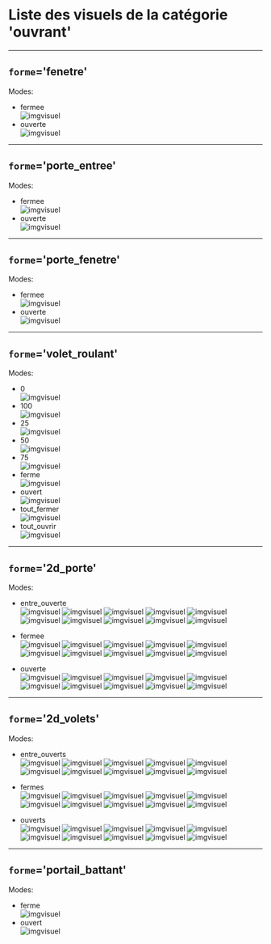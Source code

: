 
# Liste des visuels de la catégorie 'ouvrant'

---
## `forme`='fenetre'

Modes:

* fermee<br>
![imgvisuel](https://static.abls-habitat.fr/img/fenetre_fermee.png)
* ouverte<br>
![imgvisuel](https://static.abls-habitat.fr/img/fenetre_ouverte.png)


---
## `forme`='porte_entree'

Modes:

* fermee<br>
![imgvisuel](https://static.abls-habitat.fr/img/porte_entree_fermee.png)
* ouverte<br>
![imgvisuel](https://static.abls-habitat.fr/img/porte_entree_ouverte.png)


---
## `forme`='porte_fenetre'

Modes:

* fermee<br>
![imgvisuel](https://static.abls-habitat.fr/img/porte_fenetre_fermee.png)
* ouverte<br>
![imgvisuel](https://static.abls-habitat.fr/img/porte_fenetre_ouverte.png)


---
## `forme`='volet_roulant'

Modes:

* 0<br>
![imgvisuel](https://static.abls-habitat.fr/img/volet_roulant_0.svg)
* 100<br>
![imgvisuel](https://static.abls-habitat.fr/img/volet_roulant_100.svg)
* 25<br>
![imgvisuel](https://static.abls-habitat.fr/img/volet_roulant_25.svg)
* 50<br>
![imgvisuel](https://static.abls-habitat.fr/img/volet_roulant_50.svg)
* 75<br>
![imgvisuel](https://static.abls-habitat.fr/img/volet_roulant_75.svg)
* ferme<br>
![imgvisuel](https://static.abls-habitat.fr/img/volet_roulant_ferme.svg)
* ouvert<br>
![imgvisuel](https://static.abls-habitat.fr/img/volet_roulant_ouvert.svg)
* tout_fermer<br>
![imgvisuel](https://static.abls-habitat.fr/img/volet_roulant_tout_fermer.svg)
* tout_ouvrir<br>
![imgvisuel](https://static.abls-habitat.fr/img/volet_roulant_tout_ouvrir.svg)


---
## `forme`='2d_porte'

Modes:

* entre_ouverte<br>
![imgvisuel](https://static.abls-habitat.fr/img/2d_porte_entre_ouverte_white.svg)
![imgvisuel](https://static.abls-habitat.fr/img/2d_porte_entre_ouverte_lightblue.svg)
![imgvisuel](https://static.abls-habitat.fr/img/2d_porte_entre_ouverte_blue.svg)
![imgvisuel](https://static.abls-habitat.fr/img/2d_porte_entre_ouverte_darkgreen.svg)
![imgvisuel](https://static.abls-habitat.fr/img/2d_porte_entre_ouverte_gray.svg)
![imgvisuel](https://static.abls-habitat.fr/img/2d_porte_entre_ouverte_green.svg)
![imgvisuel](https://static.abls-habitat.fr/img/2d_porte_entre_ouverte_orange.svg)
![imgvisuel](https://static.abls-habitat.fr/img/2d_porte_entre_ouverte_red.svg)
![imgvisuel](https://static.abls-habitat.fr/img/2d_porte_entre_ouverte_yellow.svg)
![imgvisuel](https://static.abls-habitat.fr/img/2d_porte_entre_ouverte_black.svg)

* fermee<br>
![imgvisuel](https://static.abls-habitat.fr/img/2d_porte_fermee_white.svg)
![imgvisuel](https://static.abls-habitat.fr/img/2d_porte_fermee_lightblue.svg)
![imgvisuel](https://static.abls-habitat.fr/img/2d_porte_fermee_blue.svg)
![imgvisuel](https://static.abls-habitat.fr/img/2d_porte_fermee_darkgreen.svg)
![imgvisuel](https://static.abls-habitat.fr/img/2d_porte_fermee_gray.svg)
![imgvisuel](https://static.abls-habitat.fr/img/2d_porte_fermee_green.svg)
![imgvisuel](https://static.abls-habitat.fr/img/2d_porte_fermee_orange.svg)
![imgvisuel](https://static.abls-habitat.fr/img/2d_porte_fermee_red.svg)
![imgvisuel](https://static.abls-habitat.fr/img/2d_porte_fermee_yellow.svg)
![imgvisuel](https://static.abls-habitat.fr/img/2d_porte_fermee_black.svg)

* ouverte<br>
![imgvisuel](https://static.abls-habitat.fr/img/2d_porte_ouverte_white.svg)
![imgvisuel](https://static.abls-habitat.fr/img/2d_porte_ouverte_lightblue.svg)
![imgvisuel](https://static.abls-habitat.fr/img/2d_porte_ouverte_blue.svg)
![imgvisuel](https://static.abls-habitat.fr/img/2d_porte_ouverte_darkgreen.svg)
![imgvisuel](https://static.abls-habitat.fr/img/2d_porte_ouverte_gray.svg)
![imgvisuel](https://static.abls-habitat.fr/img/2d_porte_ouverte_green.svg)
![imgvisuel](https://static.abls-habitat.fr/img/2d_porte_ouverte_orange.svg)
![imgvisuel](https://static.abls-habitat.fr/img/2d_porte_ouverte_red.svg)
![imgvisuel](https://static.abls-habitat.fr/img/2d_porte_ouverte_yellow.svg)
![imgvisuel](https://static.abls-habitat.fr/img/2d_porte_ouverte_black.svg)



---
## `forme`='2d_volets'

Modes:

* entre_ouverts<br>
![imgvisuel](https://static.abls-habitat.fr/img/2d_volets_entre_ouverts_white.svg)
![imgvisuel](https://static.abls-habitat.fr/img/2d_volets_entre_ouverts_lightblue.svg)
![imgvisuel](https://static.abls-habitat.fr/img/2d_volets_entre_ouverts_blue.svg)
![imgvisuel](https://static.abls-habitat.fr/img/2d_volets_entre_ouverts_darkgreen.svg)
![imgvisuel](https://static.abls-habitat.fr/img/2d_volets_entre_ouverts_gray.svg)
![imgvisuel](https://static.abls-habitat.fr/img/2d_volets_entre_ouverts_green.svg)
![imgvisuel](https://static.abls-habitat.fr/img/2d_volets_entre_ouverts_orange.svg)
![imgvisuel](https://static.abls-habitat.fr/img/2d_volets_entre_ouverts_red.svg)
![imgvisuel](https://static.abls-habitat.fr/img/2d_volets_entre_ouverts_yellow.svg)
![imgvisuel](https://static.abls-habitat.fr/img/2d_volets_entre_ouverts_black.svg)

* fermes<br>
![imgvisuel](https://static.abls-habitat.fr/img/2d_volets_fermes_white.svg)
![imgvisuel](https://static.abls-habitat.fr/img/2d_volets_fermes_lightblue.svg)
![imgvisuel](https://static.abls-habitat.fr/img/2d_volets_fermes_blue.svg)
![imgvisuel](https://static.abls-habitat.fr/img/2d_volets_fermes_darkgreen.svg)
![imgvisuel](https://static.abls-habitat.fr/img/2d_volets_fermes_gray.svg)
![imgvisuel](https://static.abls-habitat.fr/img/2d_volets_fermes_green.svg)
![imgvisuel](https://static.abls-habitat.fr/img/2d_volets_fermes_orange.svg)
![imgvisuel](https://static.abls-habitat.fr/img/2d_volets_fermes_red.svg)
![imgvisuel](https://static.abls-habitat.fr/img/2d_volets_fermes_yellow.svg)
![imgvisuel](https://static.abls-habitat.fr/img/2d_volets_fermes_black.svg)

* ouverts<br>
![imgvisuel](https://static.abls-habitat.fr/img/2d_volets_ouverts_white.svg)
![imgvisuel](https://static.abls-habitat.fr/img/2d_volets_ouverts_lightblue.svg)
![imgvisuel](https://static.abls-habitat.fr/img/2d_volets_ouverts_blue.svg)
![imgvisuel](https://static.abls-habitat.fr/img/2d_volets_ouverts_darkgreen.svg)
![imgvisuel](https://static.abls-habitat.fr/img/2d_volets_ouverts_gray.svg)
![imgvisuel](https://static.abls-habitat.fr/img/2d_volets_ouverts_green.svg)
![imgvisuel](https://static.abls-habitat.fr/img/2d_volets_ouverts_orange.svg)
![imgvisuel](https://static.abls-habitat.fr/img/2d_volets_ouverts_red.svg)
![imgvisuel](https://static.abls-habitat.fr/img/2d_volets_ouverts_yellow.svg)
![imgvisuel](https://static.abls-habitat.fr/img/2d_volets_ouverts_black.svg)



---
## `forme`='portail_battant'

Modes:

* ferme<br>
![imgvisuel](https://static.abls-habitat.fr/img/portail_battant_ferme.svg)
* ouvert<br>
![imgvisuel](https://static.abls-habitat.fr/img/portail_battant_ouvert.svg)


